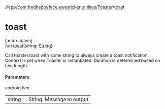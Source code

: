 //[app](../../../index.md)/[com.fredhappyface.ewesticker.utilities](../index.md)/[Toaster](index.md)/[toast](toast.md)

# toast

[androidJvm]\
fun [toast](toast.md)(string: [String](https://kotlinlang.org/api/latest/jvm/stdlib/kotlin/-string/index.html))

Call toaster.toast with some string to always create a toast notification. Context is set when Toaster is instantiated. Duration is determined based on text length

#### Parameters

androidJvm

| | |
|---|---|
| string | : String. Message to output |
